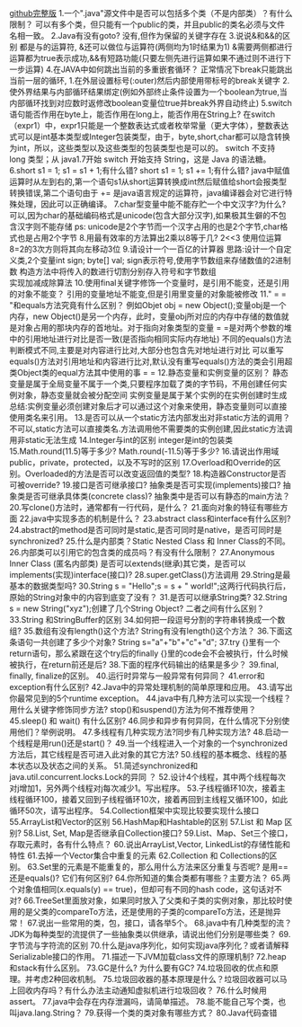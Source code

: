 [github完整版](https://github.com/CoderLeixiaoshuai/java-eight-part)
1.一个".java"源文件中是否可以包括多个类（不是内部类）？有什么限制？
	可以有多个类，但只能有一个public的类，并且public的类名必须与文件名相一致。
2.Java有没有goto?
	没有,但作为保留的关键字存在
3.说说&和&&的区别
	都是与的运算符, &还可以做位与运算符(两侧均为1时结果为1)
	&需要两侧都进行运算都为true表示成功,&&有短路功能(只要左侧先进行运算如果不通过则不进行下一步运算)
4.在JAVA中如何跳出当前的多重嵌套循环？
	正常情况下break只能跳出当前一层的循环,
	1.在外层设置标号(:outer)然后内部使用带标号的break关键字
	2.使外界结果与内部循环结果绑定(例如外部终止条件设置为一个boolean为true,当内部循环找到对应数时返修改boolean变量位true并break外界自动终止)
5.switch语句能否作用在byte上，能否作用在long上，能否作用在String上?
	在switch（expr1）中，expr1只能是一个整数表达式或者枚举常量（更大字体），整数表达式可以是int基本类型或Integer包装类型，由于，byte,short,char都可以隐含转换为int，所以，这些类型以及这些类型的包装类型也是可以的。
	switch 不支持 long 类型；从 java1.7开始 switch 开始支持 String，这是 Java 的语法糖。
6.short s1 = 1; s1 = s1 + 1;有什么错? short s1 = 1; s1 += 1;有什么错?
	java中赋值运算时从左到右的,第一个语句s1从short运算转换成int然后赋值给short会报类型转换错误,第二个语句由于 += 是java语言规定的运算符，java编译器会对它进行特殊处理，因此可以正确编译。
7.char型变量中能不能存贮一个中文汉字?为什么?
	可以,因为char的基础编码格式是unicode(包含大部分汉字),如果极其生僻的不包含汉字则不能存储
	ps:  unicode是2个字节而一个汉字占用的也是2个字节,char格式也是占用2个字节
8.用最有效率的方法算出2乘以8等于几?
	2<<3  使用位运算8=2的3次方则将其向左移动3位
9.请设计一个一百亿的计算器
	思路:设计一个自定义类,2个变量int sign;  byte[] val;   sign表示符号,使用字节数组来存储数值的2进制数
	构造方法中将传入的数进行切割分别存入符号和字节数组  
	实现加减成除算法
10.使用final关键字修饰一个变量时，是引用不能变，还是引用的对象不能变？
	引用的变量地址不能变,但是引用里变量的对象能被修改
11." = = "和equals方法究竟有什么区别？
	例如Objet obj = new Object();变量obj是一个内存，new Object()是另一个内存，此时，变量obj所对应的内存中存储的数值就是对象占用的那块内存的首地址。对于指向对象类型的变量
	= =是对两个参数的堆中的引用地址进行对比是否一致(是否指向相同实际内存地址)
	不同的equals()方法判断模式不同,主要是对内容进行比对,大部分也包含先对地址进行对比
	可以重写equals()方法对引用地址和内容进行比对,默认没有重写equals()方法的类会引用超类Object类的equal方法其中使用的事 = =
12.静态变量和实例变量的区别？
	静态变量是属于全局变量不属于一个类,只要程序加载了类的字节码，不用创建任何实例对象，静态变量就会被分配空间
	实例变量是属于某个实例的在实例创建时生成
	总结:实例变量必须创建对象后才可以通过这个对象来使用，静态变量则可以直接使用类名来引用。
13.是否可以从一个static方法内部发出对非static方法的调用？
	不可以,static方法可以直接类名.方法调用他不需要类的实例创建,因此static方法调用非static无法生成
14.Integer与int的区别
	integer是int的包装类
15.Math.round(11.5)等于多少? Math.round(-11.5)等于多少?
16.请说出作用域public，private，protected，以及不写时的区别
17.Overload和Override的区别。Overloaded的方法是否可以改变返回值的类型?
18.构造器Constructor是否可被override?
19.接口是否可继承接口? 抽象类是否可实现(implements)接口? 抽象类是否可继承具体类(concrete class)? 抽象类中是否可以有静态的main方法？
20.写clone()方法时，通常都有一行代码，是什么？
21.面向对象的特征有哪些方面
22.java中实现多态的机制是什么？
23.abstract class和interface有什么区别?
24.abstract的method是否可同时是static,是否可同时是native，是否可同时是synchronized?
25.什么是内部类？Static Nested Class 和 Inner Class的不同。
26.内部类可以引用它的包含类的成员吗？有没有什么限制？
27.Anonymous Inner Class (匿名内部类) 是否可以extends(继承)其它类，是否可以implements(实现)interface(接口)?
28.super.getClass()方法调用
29.String是最基本的数据类型吗?
30.String s = "Hello";s = s + " world!";这两行代码执行后，原始的String对象中的内容到底变了没有？
31.是否可以继承String类?
32.String s = new String("xyz");创建了几个String Object? 二者之间有什么区别？
33.String 和StringBuffer的区别
34.如何把一段逗号分割的字符串转换成一个数组?
35.数组有没有length()这个方法? String有没有length()这个方法？
36.下面这条语句一共创建了多少个对象? String s="a"+"b"+"c"+"d";
37.try {}里有一个return语句，那么紧跟在这个try后的finally {}里的code会不会被执行，什么时候被执行，在return前还是后?
38.下面的程序代码输出的结果是多少？
39.final, finally, finalize的区别。
40.运行时异常与一般异常有何异同？
41.error和exception有什么区别?
42.Java中的异常处理机制的简单原理和应用。
43.请写出你最常见到的5个runtime exception。
44.java中有几种方法可以实现一个线程？用什么关键字修饰同步方法? stop()和suspend()方法为何不推荐使用？
45.sleep() 和 wait() 有什么区别?
46.同步和异步有何异同，在什么情况下分别使用他们？举例说明。
47.多线程有几种实现方法?同步有几种实现方法?
48.启动一个线程是用run()还是start()？
49.当一个线程进入一个对象的一个synchronized方法后，其它线程是否可进入此对象的其它方法?
50.线程的基本概念、线程的基本状态以及状态之间的关系。
51.简述synchronized和java.util.concurrent.locks.Lock的异同 ？
52.设计4个线程，其中两个线程每次对j增加1，另外两个线程对j每次减少1。写出程序。
53.子线程循环10次，接着主线程循环100，接着又回到子线程循环10次，接着再回到主线程又循环100，如此循环50次，请写出程序。
54.Collection框架中实现比较要实现什么接口
55.ArrayList和Vector的区别
56.HashMap和Hashtable的区别
57.List 和 Map 区别?
58.List, Set, Map是否继承自Collection接口?
59.List、Map、Set三个接口，存取元素时，各有什么特点？
60.说出ArrayList,Vector, LinkedList的存储性能和特性
61.去掉一个Vector集合中重复的元素
62.Collection 和 Collections的区别。
63.Set里的元素是不能重复的，那么用什么方法来区分重复与否呢? 是用==还是equals()? 它们有何区别?
64.你所知道的集合类都有哪些？主要方法？
65.两个对象值相同(x.equals(y) == true)，但却可有不同的hash code，这句话对不对?
66.TreeSet里面放对象，如果同时放入了父类和子类的实例对象，那比较时使用的是父类的compareTo方法，还是使用的子类的compareTo方法，还是抛异常！
67.说出一些常用的类，包，接口，请各举5个。
68.java中有几种类型的流？JDK为每种类型的流提供了一些抽象类以供继承，请说出他们分别是哪些类？
69.字节流与字符流的区别
70.什么是java序列化，如何实现java序列化？或者请解释Serializable接口的作用。
71.描述一下JVM加载class文件的原理机制?
72.heap和stack有什么区别。
73.GC是什么? 为什么要有GC?
74.垃圾回收的优点和原理。并考虑2种回收机制。
75.垃圾回收器的基本原理是什么？垃圾回收器可以马上回收内存吗？有什么办法主动通知虚拟机进行垃圾回收？
76.什么时候用assert。
77.java中会存在内存泄漏吗，请简单描述。
78.能不能自己写个类，也叫java.lang.String？
79.获得一个类的类对象有哪些方式？
80.Java代码查错